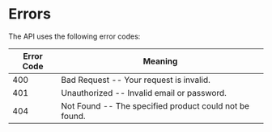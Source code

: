 # Errors


The  API uses the following error codes:


Error Code | Meaning
---------- | -------
400 | Bad Request -- Your request is invalid.
401 | Unauthorized -- Invalid email or password.
404 | Not Found -- The specified product could not be found.

